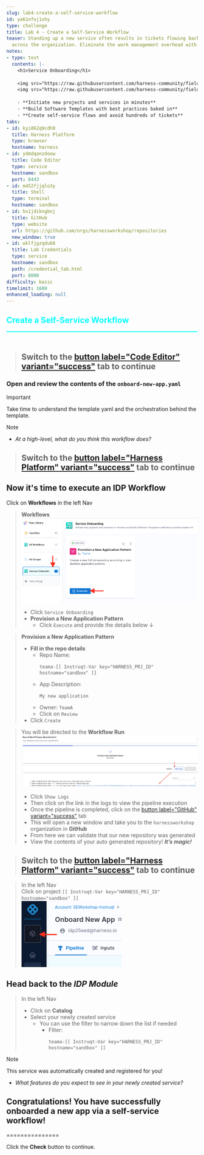 ```yaml
---
slug: lab4-create-a-self-service-workflow
id: ya61nfoj1xhy
type: challenge
title: Lab 4 - Create a Self-Service Workflow
teaser: Standing up a new service often results in tickets flowing back and forth
  across the organization. Eliminate the work management overhead with a process automation.
notes:
- type: text
  contents: |-
    <h1>Service Onboarding</h1>

    <img src="https://raw.githubusercontent.com/harness-community/field-workshops/main/se-workshop-idp/assets/images/idp_Pipeline.svg" width="500" style="display: inline; vertical-align: left;">
    <img src="https://raw.githubusercontent.com/harness-community/field-workshops/main/se-workshop-idp/assets/images/idp_Serving_Image.svg" width="300" style="display: inline; vertical-align: right;">

    - **Initiate new projects and services in minutes**
    - **Build Software Templates with best practices baked in**
    - **Create self-service flows and avoid hundreds of tickets**
tabs:
- id: kyi862q9cdh0
  title: Harness Platform
  type: browser
  hostname: harness
- id: ydmdqanzdoow
  title: Code Editor
  type: service
  hostname: sandbox
  port: 8443
- id: m452fjjqlo3y
  title: Shell
  type: terminal
  hostname: sandbox
- id: hx1jdikngbnj
  title: GitHub
  type: website
  url: https://github.com/orgs/harnessworkshop/repositories
  new_window: true
- id: wklfjgzqdu68
  title: Lab Credentials
  type: service
  hostname: sandbox
  path: /credential_tab.html
  port: 8000
difficulty: basic
timelimit: 1600
enhanced_loading: null
---
```


<style type="text/css" rel="stylesheet">
hr.cyan { background-color: cyan; color: cyan; height: 2px; margin-bottom: -10px; }
h2.cyan { color: cyan; }
</style><h2 class="cyan">Create a Self-Service Workflow</h2>
<hr class="cyan">
<br><br>

> ## Switch to the [button label="Code Editor" variant="success"](tab-1) tab to continue

### Open and review the contents of the `onboard-new-app.yaml`
> [!IMPORTANT]
> Take time to understand the template yaml and the orchestration behind the template.


> [!NOTE]
> - *At a high-level, what do you think this workflow does?*


> ## Switch to the [button label="Harness Platform" variant="success"](tab-0) tab to continue

## Now it's time to execute an IDP Workflow

Click on **Workflows** in the left Nav <br>

> **Workflows** \
>     ![](https://raw.githubusercontent.com/harness-community/field-workshops/main/se-workshop-idp/assets/images/idp_workflow_provision_new_app_pattern.png)
> - Click `Service Onboarding`
> - **Provision a New Application Pattern**
>   - Click `Execute` and provide the details below ↓

> **Provision a New Application Pattern**
> - **Fill in the repo details**
>   - Repo Name: <pre>`teama-[[ Instruqt-Var key="HARNESS_PRJ_ID" hostname="sandbox" ]]`</pre>
>   - App Description: <pre>`My new application`</pre>
>   - Owner: `TeamA`
>   - Click on `Review`
> - Click `Create`

> You will be directed to the **Workflow Run** \
>     ![](https://raw.githubusercontent.com/harness-community/field-workshops/main/se-workshop-idp/assets/images/idp_workflow_run.png)
> - Click `Show Logs`
> - Then click on the link in the logs to view the pipeline execution
> - Once the pipeline is completed, click on the [button label="GitHub" variant="success"](tab-3) tab
> - This will open a new window and take you to the `harnessworkshop` organization in **GitHub**
> - From here we can validate that our new repository was generated
> - View the contents of your auto generated repository!
> ***It’s magic!***


> ## Switch to the [button label="Harness Platform" variant="success"](tab-0) tab to continue

> In the left Nav <br>
> Click on project `[[ Instruqt-Var key="HARNESS_PRJ_ID" hostname="sandbox" ]]` \
   ![](https://raw.githubusercontent.com/harness-community/field-workshops/main/se-workshop-idp/assets/images/idp_project_selection.png)

## Head back to the *IDP Module*

> In the left Nav <br>
> - Click on **Catalog**
> - Select your newly created service
>   - You can use the filter to narrow down the list if needed
>     - Filter: <pre>`teama-[[ Instruqt-Var key="HARNESS_PRJ_ID" hostname="sandbox" ]]`</pre>

> [!NOTE]
> This service was automatically created and registered for you!
> - *What features do you expect to see in your newly created service?*

## Congratulations! You have successfully onboarded a new app via a self-service workflow!

===============

Click the **Check** button to continue.
